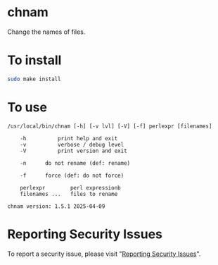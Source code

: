 # chnam

Change the names of files.


# To install

```sh
sudo make install
```


# To use

```
/usr/local/bin/chnam [-h] [-v lvl] [-V] [-f] perlexpr [filenames]

    -h          print help and exit
    -v          verbose / debug level
    -V          print version and exit

    -n		do not rename (def: rename)

    -f		force (def: do not force)

    perlexpr	    perl expressionb
    filenames ...   files to rename

chnam version: 1.5.1 2025-04-09
```


# Reporting Security Issues

To report a security issue, please visit "[Reporting Security Issues](https://github.com/lcn2/chnam/security/policy)".
